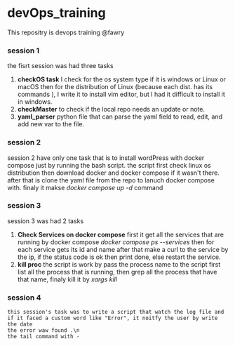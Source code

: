 # devOps_training
  This repositry is devops training @fawry 
### session 1
  the fisrt session was had three tasks 
  1. **checkOS task** 
    I check for the os system type if it is windows or Linux or macOS then for the distribution of Linux (because each dist. has its commands ),
	I write it to install vim editor, but I had it difficult to install it in windows.
  2. **checkMaster**
    to check if the local repo needs an update or note.
  3. **yaml_parser**
    python file that can parse the yaml field to read, edit, and add new var to the file.
 
### session 2 
  session 2 have only one task that is to install wordPress with docker compose just by running the bash script.
  the script first check linux os distribution then download  docker and docker compose if it wasn't there.
  after that is clone the yaml file from the repo to lanuch docker compose with.
  finaly it makse _docker compose up -d_ command
  
### session 3 
  session 3 was had 2 tasks
   1. **Check Services on docker compose**
      first it get all the services that are running by docker compose _docker compose ps --services_
      then for each service gets its id and name 
        after that make a curl to the service by the ip, if the status code is ok then print done, else restart the service.
   2. **kill proc**
   		the script is work by pass the process name to the script 
   		first list all the process that is running, then grep all the process that have that name, finaly kill it by _xargs kill_ 
		
		
### session 4 
	this session's task was to write a script that watch the log file and if it faced a custom word like "Error", it noitfy the user by write the date 
	the error waw found .\n 
	the tail command with -
